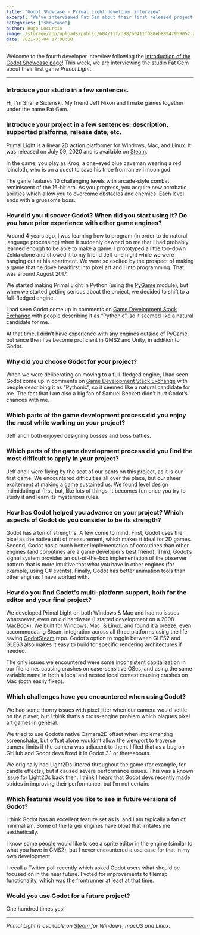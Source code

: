 ```yaml
---
title: "Godot Showcase - Primal Light developer interview"
excerpt: "We've interviewed Fat Gem about their first released project Primal Light. It was released in July 2020 and is available on Windows, macOS and Linux."
categories: ["showcase"]
author: Hugo Locurcio
image: /storage/app/uploads/public/604/11f/d88/60411fd88eb88947959052.png
date: 2021-03-04 17:00:00
---
```


Welcome to the fourth developer interview following the [introduction of the Godot Showcase page](https://godotengine.org/article/new-showcase-for-projects-made-with-godot)! This week, we are interviewing the studio Fat Gem about their first game *Primal Light*.

___

### Introduce your studio in a few sentences.

Hi, I’m Shane Sicienski. My friend Jeff Nixon and I make games together under the name Fat Gem.

### Introduce your project in a few sentences: description, supported platforms, release date, etc.

Primal Light is a linear 2D action platformer for Windows, Mac, and Linux. It was released on July 09, 2020 and is available on [Steam](https://store.steampowered.com/app/771420/Primal_Light/?curator_clanid=41324400).

In the game, you play as Krog, a one-eyed blue caveman wearing a red loincloth, who is on a quest to save his tribe from an evil moon god.

The game features 10 challenging levels with arcade-style combat reminiscent of the 16-bit era. As you progress, you acquire new acrobatic abilities which allow you to overcome obstacles and enemies. Each level ends with a gruesome boss.

### How did you discover Godot? When did you start using it? Do you have prior experience with other game engines?

Around 4 years ago, I was learning how to program (in order to do natural language processing) when it suddenly dawned on me that I had probably learned enough to be able to make a game. I prototyped a little top-down Zelda clone and showed it to my friend Jeff one night while we were hanging out at his apartment. We were so excited by the prospect of making a game that he dove headfirst into pixel art and I into programming. That was around August 2017.

We started making Primal Light in Python (using the [PyGame](https://www.pygame.org/news) module), but when we started getting serious about the project, we decided to shift to a full-fledged engine.

I had seen Godot come up in comments on [Game Development Stack Exchange](https://gamedev.stackexchange.com/) with people describing it as “Pythonic”, so it seemed like a natural candidate for me.

At that time, I didn’t have experience with any engines outside of PyGame, but since then I’ve become proficient in GMS2 and Unity, in addition to Godot.

### Why did you choose Godot for your project?

When we were deliberating on moving to a full-fledged engine, I had seen Godot come up in comments on [Game Development Stack Exchange](https://gamedev.stackexchange.com/) with people describing it as “Pythonic”, so it seemed like a natural candidate for me. The fact that I am also a big fan of Samuel Beckett didn’t hurt Godot’s chances with me.

### Which parts of the game development process did you enjoy the most while working on your project?

Jeff and I both enjoyed designing bosses and boss battles.

### Which parts of the game development process did you find the most difficult to apply in your project?

Jeff and I were flying by the seat of our pants on this project, as it is our first game. We encountered difficulties all over the place, but our sheer excitement at making a game sustained us. We found level design intimidating at first, but, like lots of things, it becomes fun once you try to study it and learn its mysterious rules.

### How has Godot helped you advance on your project? Which aspects of Godot do you consider to be its strength?

Godot has a ton of strengths. A few come to mind. First, Godot uses the pixel as the native unit of measurement, which makes it ideal for 2D games. Second, Godot has a much better implementation of coroutines than other engines (and coroutines are a game developer’s best friend). Third, Godot’s signal system provides an out-of-the-box implementation of the observer pattern that is more intuitive that what you have in other engines (for example, using C# events). Finally, Godot has better animation tools than other engines I have worked with.

### How do you find Godot's multi-platform support, both for the editor and your final project?

We developed Primal Light on both Windows & Mac and had no issues whatsoever, even on old hardware (I started development on a 2008 MacBook). We built for Windows, Mac, & Linux, and found it a breeze, even accommodating Steam integration across all three platforms using the life-saving [GodotSteam](https://github.com/Gramps/GodotSteam) repo. Godot’s option to toggle between GLES2 and GLES3 also makes it easy to build for specific rendering architectures if needed.

The only issues we encountered were some inconsistent capitalization in our filenames causing crashes on case-sensitive OSes, and using the same variable name in both a local and nested local context causing crashes on Mac (both easily fixed).

### Which challenges have you encountered when using Godot?

We had some thorny issues with pixel jitter when our camera would settle on the player, but I think that’s a cross-engine problem which plagues pixel art games in general.

We tried to use Godot’s native Camera2D offset when implementing screenshake, but offset alone wouldn’t allow the viewport to traverse camera limits if the camera was adjacent to them. I filed that as a bug on GitHub and Godot devs fixed it in Godot 3.1 or thereabouts.

We originally had Light2Ds littered throughout the game (for example, for candle effects), but it caused severe performance issues. This was a known issue for Light2Ds back then. I think I heard that Godot devs recently made strides in improving their performance, but I’m not certain.

### Which features would you like to see in future versions of Godot?

I think Godot has an excellent feature set as is, and I am typically a fan of minimalism. Some of the larger engines have bloat that irritates me aesthetically.

I know some people would like to see a sprite editor in the engine (similar to what you have in GMS2), but I never encountered a use case for that in my own development.

I recall a Twitter poll recently which asked Godot users what should be focused on in the near future. I voted for improvements to tilemap functionality, which was the frontrunner at least at that time.

### Would you use Godot for a future project?

One hundred times yes!

___


*Primal Light is available on [Steam](https://store.steampowered.com/app/771420/Primal_Light/?curator_clanid=41324400) for Windows, macOS and Linux.*

